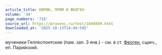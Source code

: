```yaml
---
article_title: КИРИН, ПРИМ И ФЕОГЕН
volume: '34'
page_numbers: '716'
source_url: https://pravenc.ru/text/1840489.html
downloaded_at: '2025-10-13T14:44:59Z'
---
```


мученики Геллеспонтские (пам. зап. 3 янв.) - см. в ст. [Феоген](https://pravenc.ru/text/Феоген.html), сщмч., еп. Парийский.
